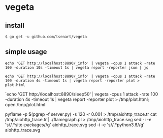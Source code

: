 # vegeta

## install
`$ go get -u github.com/tsenart/vegeta`

## simple usage
`echo 'GET http://localhost:8890/_info' | vegeta -cpus 1 attack -rate 100 -duration 10s -timeout 1s | vegeta report -reporter json | jq`

`echo 'GET http://localhost:8890/_info' | vegeta -cpus 1 attack -rate 100 -duration 4s -timeout 1s | vegeta report -reporter plot > plot.html`

`echo 'GET http://localhost:8890/sleep50' | vegeta -cpus 1 attack -rate 100 -duration 4s -timeout 1s | vegeta report -reporter plot > /tmp/plot.html; open /tmp/plot.html

pyflame -p $(pgrep -f server.py) -s 120 -r 0.001 > /tmp/aiohttp_trace.tr
cat /tmp/aiohttp_trace.tr | ./flamegraph.pl > /tmp/aiohttp_trace.svg
sed -i -e 's/\/.*site-packages//g' aiohttp_trace.svg
sed -i -e 's/\/.*python3\.6//g' aiohttp_trace.svg